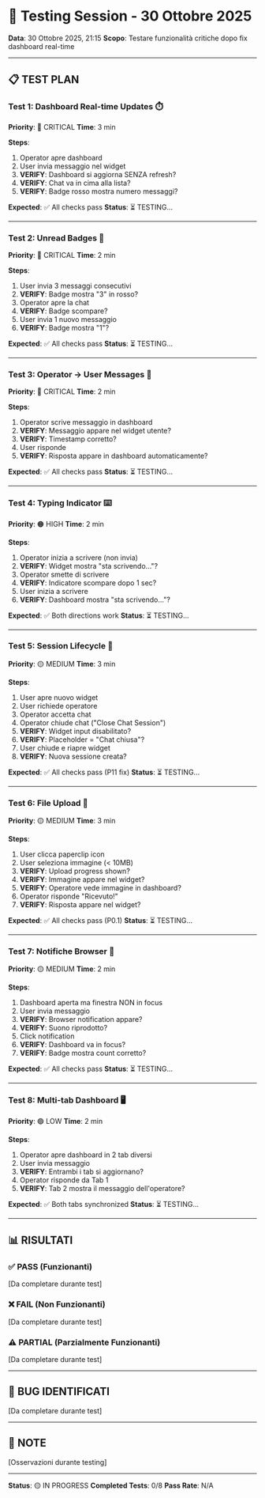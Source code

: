 # 🧪 Testing Session - 30 Ottobre 2025

**Data**: 30 Ottobre 2025, 21:15
**Scopo**: Testare funzionalità critiche dopo fix dashboard real-time

---

## 📋 TEST PLAN

### Test 1: Dashboard Real-time Updates ⏱️
**Priority**: 🔴 CRITICAL
**Time**: 3 min

**Steps**:
1. Operator apre dashboard
2. User invia messaggio nel widget
3. **VERIFY**: Dashboard si aggiorna SENZA refresh?
4. **VERIFY**: Chat va in cima alla lista?
5. **VERIFY**: Badge rosso mostra numero messaggi?

**Expected**: ✅ All checks pass
**Status**: ⏳ TESTING...

---

### Test 2: Unread Badges 🔴
**Priority**: 🔴 CRITICAL
**Time**: 2 min

**Steps**:
1. User invia 3 messaggi consecutivi
2. **VERIFY**: Badge mostra "3" in rosso?
3. Operator apre la chat
4. **VERIFY**: Badge scompare?
5. User invia 1 nuovo messaggio
6. **VERIFY**: Badge mostra "1"?

**Expected**: ✅ All checks pass
**Status**: ⏳ TESTING...

---

### Test 3: Operator → User Messages 💬
**Priority**: 🔴 CRITICAL
**Time**: 2 min

**Steps**:
1. Operator scrive messaggio in dashboard
2. **VERIFY**: Messaggio appare nel widget utente?
3. **VERIFY**: Timestamp corretto?
4. User risponde
5. **VERIFY**: Risposta appare in dashboard automaticamente?

**Expected**: ✅ All checks pass
**Status**: ⏳ TESTING...

---

### Test 4: Typing Indicator ⌨️
**Priority**: 🟠 HIGH
**Time**: 2 min

**Steps**:
1. Operator inizia a scrivere (non invia)
2. **VERIFY**: Widget mostra "sta scrivendo..."?
3. Operator smette di scrivere
4. **VERIFY**: Indicatore scompare dopo 1 sec?
5. User inizia a scrivere
6. **VERIFY**: Dashboard mostra "sta scrivendo..."?

**Expected**: ✅ Both directions work
**Status**: ⏳ TESTING...

---

### Test 5: Session Lifecycle 🔄
**Priority**: 🟡 MEDIUM
**Time**: 3 min

**Steps**:
1. User apre nuovo widget
2. User richiede operatore
3. Operator accetta chat
4. Operator chiude chat ("Close Chat Session")
5. **VERIFY**: Widget input disabilitato?
6. **VERIFY**: Placeholder = "Chat chiusa"?
7. User chiude e riapre widget
8. **VERIFY**: Nuova sessione creata?

**Expected**: ✅ All checks pass (P11 fix)
**Status**: ⏳ TESTING...

---

### Test 6: File Upload 📎
**Priority**: 🟡 MEDIUM
**Time**: 3 min

**Steps**:
1. User clicca paperclip icon
2. User seleziona immagine (< 10MB)
3. **VERIFY**: Upload progress shown?
4. **VERIFY**: Immagine appare nel widget?
5. **VERIFY**: Operatore vede immagine in dashboard?
6. Operator risponde "Ricevuto!"
7. **VERIFY**: Risposta appare nel widget?

**Expected**: ✅ All checks pass (P0.1)
**Status**: ⏳ TESTING...

---

### Test 7: Notifiche Browser 🔔
**Priority**: 🟡 MEDIUM
**Time**: 2 min

**Steps**:
1. Dashboard aperta ma finestra NON in focus
2. User invia messaggio
3. **VERIFY**: Browser notification appare?
4. **VERIFY**: Suono riprodotto?
5. Click notification
6. **VERIFY**: Dashboard va in focus?
7. **VERIFY**: Badge mostra count corretto?

**Expected**: ✅ All checks pass
**Status**: ⏳ TESTING...

---

### Test 8: Multi-tab Dashboard 🖥️
**Priority**: 🟢 LOW
**Time**: 2 min

**Steps**:
1. Operator apre dashboard in 2 tab diversi
2. User invia messaggio
3. **VERIFY**: Entrambi i tab si aggiornano?
4. Operator risponde da Tab 1
5. **VERIFY**: Tab 2 mostra il messaggio dell'operatore?

**Expected**: ✅ Both tabs synchronized
**Status**: ⏳ TESTING...

---

## 📊 RISULTATI

### ✅ PASS (Funzionanti)
[Da completare durante test]

### ❌ FAIL (Non Funzionanti)
[Da completare durante test]

### ⚠️ PARTIAL (Parzialmente Funzionanti)
[Da completare durante test]

---

## 🐛 BUG IDENTIFICATI

[Da completare durante test]

---

## 📝 NOTE

[Osservazioni durante testing]

---

**Status**: 🟡 IN PROGRESS
**Completed Tests**: 0/8
**Pass Rate**: N/A
